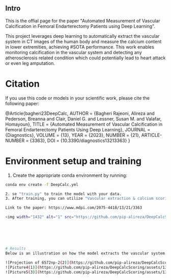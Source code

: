 ## Intro
This is the offial page for the paper "Automated Measurement of Vascular Calcification in Femoral Endarterectomy Patients using Deep Learning". 

This project leverages deep learning to automatically extract the vascular system in CT images of the human body and measure the calcium content in lower extremities, achieving #SOTA performance. This work enables monitoring calcification in the vascular system and detecting any atherosclerosis related condition which could potentially lead to heart attack or even leg amputation.

# Citation 
If you use this code or models in your scientific work, please cite the following paper:


@Article{bagheri23DeepCalc,
AUTHOR = {Bagheri Rajeoni, Alireza and Pederson, Breanna and Clair, Daniel G. and Lessner, Susan M. and Valafar, Homayoun},
TITLE = {Automated Measurement of Vascular Calcification in Femoral Endarterectomy Patients Using Deep Learning},
JOURNAL = {Diagnostics},
VOLUME = {13},
YEAR = {2023},
NUMBER = {21},
ARTICLE-NUMBER = {3363},
DOI = {10.3390/diagnostics13213363}
}




# Environment setup and training
1. Create the appropriate conda environment by running:
``` bash
conda env create -f DeepCalc.yml

2. se "train.py" to train the model with your data.
3. After training, you can utilize "Vascular extraction & calcium scoring.py" to extract the vascular system using the trained model and subsequently measure calcification within the vascular system.

Link to the paper: https://www.mdpi.com/2075-4418/13/21/3363

<img width="1432" alt="1" src="https://github.com/pip-alireza/DeepCalcScoring/assets/130691419/028751e0-1bea-47d8-b501-6f1fc8b1c54b">






# Results
Below is an illustration on how the model extracts the vascular system and calcifrication.

![Projection of 6572np-2(2)](https://github.com/pip-alireza/DeepCalcScoring/assets/130691419/03aa5da8-9564-4e93-b9de-ca55ef59e3ee)
![Picture4(1)](https://github.com/pip-alireza/DeepCalcScoring/assets/130691419/a5174ae6-c23a-4774-999f-b0b09952236c)
![Picture5(3)](https://github.com/pip-alireza/DeepCalcScoring/assets/130691419/08e2a60d-cb8f-4e86-bc1c-b0f47d3e1296)
